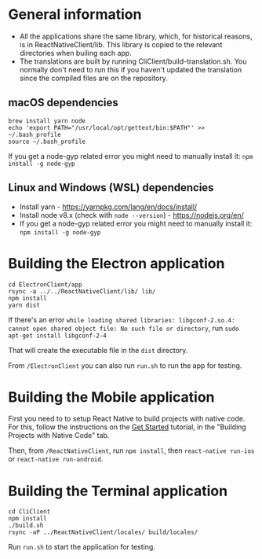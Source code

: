 # General information

- All the applications share the same library, which, for historical reasons, is in ReactNativeClient/lib. This library is copied to the relevant directories when builing each app.
- The translations are built by running CliClient/build-translation.sh. You normally don't need to run this if you haven't updated the translation since the compiled files are on the repository.

## macOS dependencies

	brew install yarn node
	echo 'export PATH="/usr/local/opt/gettext/bin:$PATH"' >> ~/.bash_profile
	source ~/.bash_profile
     
If you get a node-gyp related error you might need to manually install it: `npm install -g node-gyp`

## Linux and Windows (WSL) dependencies

- Install yarn - https://yarnpkg.com/lang/en/docs/install/
- Install node v8.x (check with `node --version`) - https://nodejs.org/en/
- If you get a node-gyp related error you might need to manually install it: `npm install -g node-gyp`

# Building the Electron application

```
cd ElectronClient/app
rsync -a ../../ReactNativeClient/lib/ lib/
npm install
yarn dist
```

If there's an error `while loading shared libraries: libgconf-2.so.4: cannot open shared object file: No such file or directory`, run `sudo apt-get install libgconf-2-4`

That will create the executable file in the `dist` directory.

From `/ElectronClient` you can also run `run.sh` to run the app for testing.

# Building the Mobile application

First you need to to setup React Native to build projects with native code. For this, follow the instructions on the [Get Started](https://facebook.github.io/react-native/docs/getting-started.html) tutorial, in the "Building Projects with Native Code" tab.

Then, from `/ReactNativeClient`, run `npm install`, then `react-native run-ios` or `react-native run-android`.

# Building the Terminal application

```
cd CliClient
npm install
./build.sh
rsync -aP ../ReactNativeClient/locales/ build/locales/
```

Run `run.sh` to start the application for testing.